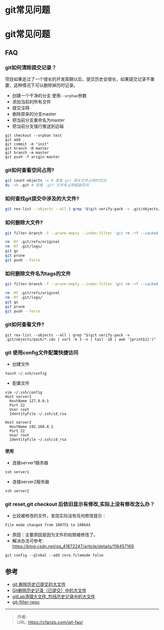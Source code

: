 # git常见问题


# git常见问题

## FAQ

### git如何清除提交记录？
项目如果走过了一个很长的开发周期以后，提交历史会很长，如果提交记录不重要，这种情况下可以删除掉历时记录。
- 创建一个干净的分支 使用`--orphan`参数
- 添加当前的所有文件
- 提交注释
- 删除原来的分支master
- 把当前分支重命名为master
- 把当前分支强行推送到远端
```
git checkout --orphan test
git add .
git commit -m "init"
git branch -D master
git branch -m master
git push -f origin master

```

### git如何查看空间占用?
```bash
git count-objects -v # 查看 git 相关文件占用的空间
du -sh .git # 查看 .git 文件夹占用磁盘空间
```

### 如何查找git提交中涉及的大文件?
```bash
git rev-list --objects --all | grep "$(git verify-pack -v .git/objects/pack/*.idx | sort -k 3 -n | tail -5 | awk '{print$1}')"
```

### 如何删除大文件?
```bash
git filter-branch -f --prune-empty --index-filter 'git rm -rf --cached --ignore-unmatch big_file_name' --tag-name-filter cat -- --all

rm -Rf .git/refs/original
rm -Rf .git/logs/
git gc
git prune
git push --force
```

### 如何删除文件名为tags的文件
```bash
git filter-branch -f --prune-empty --index-filter 'git rm -rf --cached --ignore-unmatch tags' --tag-name-filter cat -- --all

rm -Rf .git/refs/original
rm -Rf .git/logs/
git gc
git prune
git push --force
```


### git如何查看文件?
```
git rev-list --objects --all | grep "$(git verify-pack -v .git/objects/pack/*.idx | sort -k 3 -n | tail -18 | awk '{print$1}')"
```

### git 使用config文件配置快捷访问
- 创建文件
```
touch ~/.ssh/config
```
- 配置文件
```
vim ~/.ssh/config
Host server1
  HostName 127.0.0.1
  Port 22
  User root
  IdentityFile ~/.ssh/id_rsa

Host server2
  HostName 192.168.0.1
  Port 22
  User root
  IdentityFile ~/.ssh/id_rsa
```

#### 使用
- 连接server1服务器
```
ssh server1
```

- 连接server2服务器
```
ssh server2
```

### git reset,git checkout 后依旧显示有修改,实际上没有修改怎么办？
- 比较被修改的文件，发现实际没有任何修改提示：
```
File mode changed from 100755 to 100644
```

- 原因：主要原因是因为文件的权限被修改了。
- 解决办法可参考: https://blog.csdn.net/qq_41872247/article/details/116457169
```
git config --global --add core.filemode false
```


## 参考
- [git 删除历史已提交的大文件](https://blog.csdn.net/Eric_LH/article/details/103378283)
- [Git删除历史记录（已提交）中的大文件](https://blog.csdn.net/weixin_45115705/article/details/90604963)
- [gitLab清理大文件_包括历史记录中的大文件](https://www.cnblogs.com/ziyue7575/p/45538b0b7dbe1cbbca5e4ca1a90810ca.html)
- [git-filter-repo](https://help.aliyun.com/document_detail/206833.html)


---

> 作者:   
> URL: https://cfanzp.com/git-faq/  


